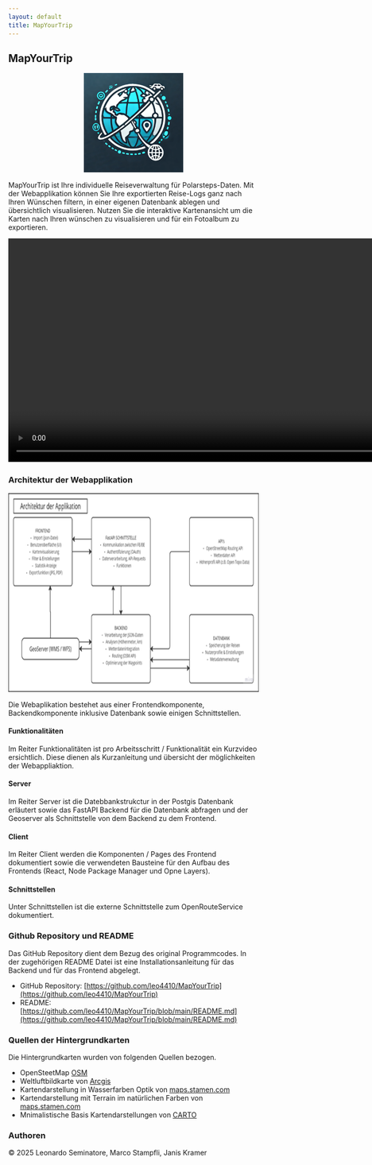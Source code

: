 ```yaml
---
layout: default
title: MapYourTrip
---
```


## MapYourTrip
<div align="center">
  <img src="bilder/Logo.png" height="200" alt="MapYourTrip Logo">
</div>

MapYourTrip ist Ihre individuelle Reiseverwaltung für Polarsteps-Daten.
Mit der Web­applikation können Sie Ihre exportierten Reise-Logs ganz nach Ihren Wünschen filtern, in einer eigenen Datenbank ablegen und übersichtlich visualisieren. Nutzen Sie die interaktive Kartenansicht um die Karten nach Ihren wünschen zu visualisieren und für ein Fotoalbum zu exportieren.

<div align="center">
        <video width="900"   controls>
    <source src="videos/Home_video.mp4" type="video/mp4">
    </video>
</div>

### Architektur der Webapplikation
<div align="center">
  <img src="bilder/Architekturdiagramm.png" height="400" alt="MapYourTrip Logo">
</div>


    

Die Webaplikation bestehet aus einer Frontendkomponente, Backendkomponente inklusive Datenbank sowie einigen Schnittstellen.

#### Funktionalitäten
Im Reiter Funktionalitäten ist pro Arbeitsschritt / Funktionalität ein Kurzvideo ersichtlich. Diese dienen als Kurzanleitung und übersicht der möglichkeiten der Webappliaktion.

#### Server
Im Reiter Server ist die Datebbankstrukctur in der Postgis Datenbank erläutert sowie das FastAPI Backend für die Datenbank abfragen und der Geoserver als Schnittstelle von dem Backend zu dem Frontend.  

#### Client
Im Reiter Client werden die Komponenten / Pages des Frontend dokumentiert sowie die verwendeten Bausteine für den Aufbau des Frontends (React, Node Package Manager und Opne Layers).

#### Schnittstellen
Unter Schnittstellen ist die externe Schnittstelle zum OpenRouteService dokumentiert.

### Github Repository und README

Das GitHub Repository dient dem Bezug des original Programmcodes. In der zugehörigen README Datei ist eine Installationsanleitung für das Backend und für das Frontend abgelegt.

- GitHub Repository: [https://github.com/leo4410/MapYourTrip](https://github.com/leo4410/MapYourTrip)
- README: [https://github.com/leo4410/MapYourTrip/blob/main/README.md](https://github.com/leo4410/MapYourTrip/blob/main/README.md)

### Quellen der Hintergrundkarten

Die Hintergrundkarten wurden von folgenden Quellen bezogen. 

- OpenSteetMap [OSM](https://www.openstreetmap.org/about)
- Weltluftbildkarte von [Arcgis](https://www.arcgis.com/home/item.html?id=10df2279f9684e4a9f6a7f08febac2a9)
- Kartendarstellung in Wasserfarben Optik von [maps.stamen.com](https://maps.stamen.com/watercolor/#12/37.7706/-122.3782)
- Kartendarstellung mit Terrain im natürlichen Farben von [maps.stamen.com](https://maps.stamen.com/terrain/#12/37.7706/-122.3782r)
- Mnimalistische Basis Kartendarstellungen von [CARTO](https://carto.com)

### Authoren

© 2025 Leonardo Seminatore, Marco Stampfli, Janis Kramer
